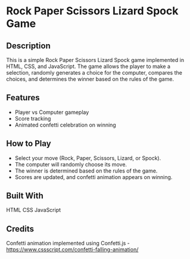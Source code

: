# Rock Paper Scissors Lizard Spock Game

## Description
This is a simple Rock Paper Scissors Lizard Spock game implemented in HTML, CSS, and JavaScript. 
The game allows the player to make a selection, randomly generates a choice for the computer, compares the choices, and determines the winner
based on the rules of the game.

## Features
- Player vs Computer gameplay
- Score tracking
- Animated confetti celebration on winning

## How to Play
- Select your move (Rock, Paper, Scissors, Lizard, or Spock).
- The computer will randomly choose its move.
- The winner is determined based on the rules of the game.
- Scores are updated, and confetti animation appears on winning.

## Built With
HTML
CSS
JavaScript

## Credits
Confetti animation implemented using Confetti.js - https://www.cssscript.com/confetti-falling-animation/

